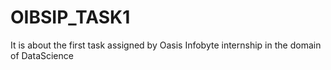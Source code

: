 # OIBSIP_TASK1
It is about the first task assigned by Oasis Infobyte  internship in the domain of DataScience
